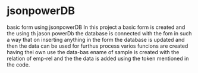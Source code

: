 # jsonpowerDB
basic form using jsonpowerDB
In this project a basic form is created and the using th jason powerDb the database is connected with the fom in such a way that
on inserting anything in the form the database is updated and then the data can be used for furthus process varios funcions are created having thei own use
the data-bas ename of sample is created with the relation of emp-rel and the the data is added using the token mentioned in the code.

